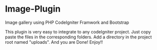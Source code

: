 # Image-Plugin
Image gallery using PHP CodeIgniter Framwork and Bootstrap

This plugin is very easy to integrate to any codeIgniter project. Just copy paste the files in the corresponding folders.
Add a directory in the project root named "uploads".
And you are Done!
Enjoy!!
